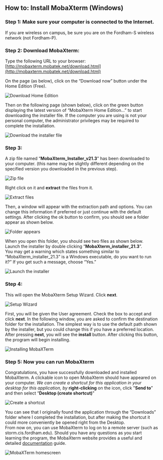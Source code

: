 ## How to: Install MobaXterm (Windows)

### Step 1: Make sure your computer is connected to the Internet.
If you are wireless on campus, be sure you are on the Fordham-S wireless network (not Fordham-P).  
  
  
### Step 2: Download MobaXterm:
Type the following URL to your browser:  
[http://mobaxterm.mobatek.net/download.html](http://mobaxterm.mobatek.net/download.html)
  
On the page (as below), click on the “Download now” button under the Home Edition (Free).  
  
![Download Home Edition](docs/assets/CISWork1.png)
  
Then on the following page (shown below), click on the green button displaying the latest version of “MobaXterm Home Edition...” to start downloading the installer file.  If the computer you are using is not your personal computer, the administrator privileges may be required to complete the installation.  
   
![Download the installer file](docs/assets/CISWork2.png)
  
  
### Step 3:  
A zip file named “**MobaXterm_Installer_v21.3**” has been downloaded to your computer. (this name may be slightly different depending on the specified version you downloaded in the previous step).  
  
![Zip file](docs/assets/CISWork3.png)
  
Right click on it and **extract** the files from it.  
  
![Extract files](docs/assets/CISWork4.png)
  
Then, a window will appear with the extraction path and options.  You can change this information if preferred or just continue with the default settings.  After clicking the ok button to confirm, you should see a folder appear as shown below.  
  
![Folder appears](docs/assets/CISWork5.png)
  
When you open this folder, you should see two files as shown below.  Launch the installer by double clicking “**MobaXterm_installer_21.3**”.  
You may get a warning which states something similar to  “MobaXterm_installer_21.3” is a Windows executable, do you want to run it?”  If you get such a message, choose “Yes.”   
  
![Launch the installer](docs/assets/CISWork6.png)
  
   
### Step 4:  
This will open the MobaXterm Setup Wizard. Click **next**.  
  
![Setup Wizard](docs/assets/CISWork7.png)
    
First, you will be given the User agreement. Check the box to accept and click **next**. In the following window, you are asked to confirm the destination folder for the installation.  The simplest way is to use the default path shown by the installer, but you could change this if you have a preferred location.  After pressing **next**, you will see the **install** button.  After clicking this button, the program will begin installing.  
  
![Installing MobaXTerm](docs/assets/CISWork8.png)  
   
   
### Step 5: Now you can run MobaXterm  
Congratulations, you have successfully downloaded and installed MobaXterm.  A clickable icon to open MobaXterm should have appeared on your computer.  _We can create a shortcut for this application in your desktop for this application, by_ **right-clicking** on the icon, click "**Send to**” and then select “**Desktop (create shortcut)**"   
  
![Create a shortcut](docs/assets/CISWork9.png)  
   
You can see that I originally found the application through the “Downloads” folder where I completed the installation, but after making the shortcut it could more conveniently be opened right from the Desktop.  
From now on, you can use MobaXterm to log on to a remote server (such as storm.cis.fordham.edu).  Should you have any questions as you start learning the program, the MobaXterm website provides a useful and detailed [documentation](https://mobaxterm.mobatek.net/documentation.html#1) guide.   
  
![MobaXTerm homescreen](docs/assets/CISWork10.png)  
